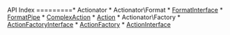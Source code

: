 API Index
=========* Actionator
    * Actionator\Format
        * [FormatInterface](Actionator-Format-FormatInterface.md)
        * [FormatPipe](Actionator-Format-FormatPipe.md)
    * [ComplexAction](Actionator-ComplexAction.md)
    * [Action](Actionator-Action.md)
    * Actionator\Factory
        * [ActionFactoryInterface](Actionator-Factory-ActionFactoryInterface.md)
        * [ActionFactory](Actionator-Factory-ActionFactory.md)
    * [ActionInterface](Actionator-ActionInterface.md)

